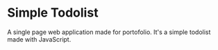 # Simple Todolist
A single page web application made for portofolio. It's a simple todolist made with JavaScript.